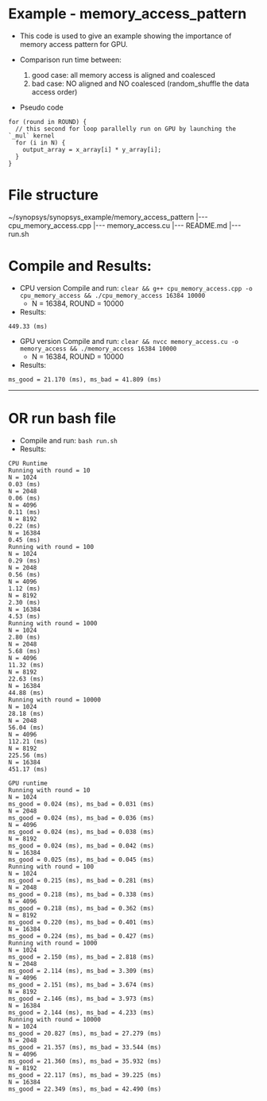 # Example - memory_access_pattern
* This code is used to give an example showing the importance of memory access pattern for GPU.
* Comparison run time between: 
  1. good case: all memory access is aligned and coalesced 
  1. bad case: NO aligned and NO coalesced (random_shuffle the data access order)

* Pseudo code
```
for (round in ROUND) {
  // this second for loop parallelly run on GPU by launching the `_mul` kernel 
  for (i in N) {
    output_array = x_array[i] * y_array[i];
  }
}

```

# File structure
~/synopsys/synopsys_example/memory_access_pattern
|--- cpu_memory_access.cpp
|--- memory_access.cu
|--- README.md
|--- run.sh


# Compile and Results: 
* CPU version Compile and run: `clear && g++ cpu_memory_access.cpp -o cpu_memory_access && ./cpu_memory_access 16384 10000`
  * N = 16384, ROUND = 10000
* Results: 
```
449.33 (ms)
```

* GPU version Compile and run: `clear && nvcc memory_access.cu -o memory_access && ./memory_access 16384 10000`
  * N = 16384, ROUND = 10000
* Results: 
```
ms_good = 21.170 (ms), ms_bad = 41.809 (ms)
```

---

# OR run bash file

* Compile and run: `bash run.sh` 
* Results: 
```
CPU Runtime
Running with round = 10
N = 1024
0.03 (ms)
N = 2048
0.06 (ms)
N = 4096
0.11 (ms)
N = 8192
0.22 (ms)
N = 16384
0.45 (ms)
Running with round = 100
N = 1024
0.29 (ms)
N = 2048
0.56 (ms)
N = 4096
1.12 (ms)
N = 8192
2.30 (ms)
N = 16384
4.53 (ms)
Running with round = 1000
N = 1024
2.80 (ms)
N = 2048
5.68 (ms)
N = 4096
11.32 (ms)
N = 8192
22.63 (ms)
N = 16384
44.88 (ms)
Running with round = 10000
N = 1024
28.18 (ms)
N = 2048
56.04 (ms)
N = 4096
112.21 (ms)
N = 8192
225.56 (ms)
N = 16384
451.17 (ms)

GPU runtime
Running with round = 10
N = 1024
ms_good = 0.024 (ms), ms_bad = 0.031 (ms)
N = 2048
ms_good = 0.024 (ms), ms_bad = 0.036 (ms)
N = 4096
ms_good = 0.024 (ms), ms_bad = 0.038 (ms)
N = 8192
ms_good = 0.024 (ms), ms_bad = 0.042 (ms)
N = 16384
ms_good = 0.025 (ms), ms_bad = 0.045 (ms)
Running with round = 100
N = 1024
ms_good = 0.215 (ms), ms_bad = 0.281 (ms)
N = 2048
ms_good = 0.218 (ms), ms_bad = 0.338 (ms)
N = 4096
ms_good = 0.218 (ms), ms_bad = 0.362 (ms)
N = 8192
ms_good = 0.220 (ms), ms_bad = 0.401 (ms)
N = 16384
ms_good = 0.224 (ms), ms_bad = 0.427 (ms)
Running with round = 1000
N = 1024
ms_good = 2.150 (ms), ms_bad = 2.818 (ms)
N = 2048
ms_good = 2.114 (ms), ms_bad = 3.309 (ms)
N = 4096
ms_good = 2.151 (ms), ms_bad = 3.674 (ms)
N = 8192
ms_good = 2.146 (ms), ms_bad = 3.973 (ms)
N = 16384
ms_good = 2.144 (ms), ms_bad = 4.233 (ms)
Running with round = 10000
N = 1024
ms_good = 20.827 (ms), ms_bad = 27.279 (ms)
N = 2048
ms_good = 21.357 (ms), ms_bad = 33.544 (ms)
N = 4096
ms_good = 21.360 (ms), ms_bad = 35.932 (ms)
N = 8192
ms_good = 22.117 (ms), ms_bad = 39.225 (ms)
N = 16384
ms_good = 22.349 (ms), ms_bad = 42.490 (ms)
```